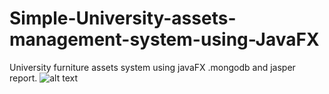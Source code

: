 # Simple-University-assets-management-system-using-JavaFX
University furniture assets system using javaFX .mongodb and jasper report.
![alt text](/blob/master/1.JPG)
